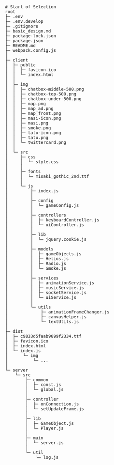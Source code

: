 <pre>
# Start of Selection
root
├─ .env
├─ .env.develop
├─ .gitignore
├─ basic_design.md
├─ package-lock.json
├─ package.json
├─ README.md
├─ webpack.config.js
│
├─ client
│  ├─ public
│  │  ├─ favicon.ico
│  │  └─ index.html
│  │
│  ├─ img
│  │  ├─ chatbox-middle-500.png
│  │  ├─ chatbox-top-500.png
│  │  ├─ chatbox-under-500.png
│  │  ├─ map.png
│  │  ├─ map_ad.png
│  │  ├─ map_front.png
│  │  ├─ masi-icon.png
│  │  ├─ masi.png
│  │  ├─ smoke.png
│  │  ├─ tatu-icon.png
│  │  ├─ tatu.png
│  │  └─ twittercard.png
│  │
│  └─ src
│     ├─ css
│     │  └─ style.css
│     │
│     ├─ fonts
│     │  └─ misaki_gothic_2nd.ttf
│     │
│     └─ js
│         ├─ index.js
│         │
│         ├─ config
│         │  └─ gameConfig.js
│         │
│         ├─ controllers
│         │  ├─ keyboardController.js
│         │  └─ uiController.js
│         │
│         ├─ lib
│         │  └─ jquery.cookie.js
│         │
│         ├─ models
│         │  ├─ gameObjects.js
│         │  ├─ Helios.js
│         │  ├─ Radio.js
│         │  └─ Smoke.js
│         │
│         ├─ services
│         │  ├─ animationService.js
│         │  ├─ musicService.js
│         │  ├─ socketService.js
│         │  └─ uiService.js
│         │
│         └─ utils
│             ├─ animationFrameChanger.js
│             ├─ canvasHelper.js
│             └─ textUtils.js
│   
├─ dist
│  ├─ c9833d5faab9099f2334.ttf
│  ├─ favicon.ico
│  ├─ index.html
│  └─ index.js
│      └─ img
│          └─ ...
│
└─ server
    └─ src
        ├─ common
        │  ├─ const.js
        │  └─ global.js
        │
        ├─ controller
        │  ├─ onConnection.js
        │  └─ setUpdateFrame.js
        │
        ├─ lib
        │  ├─ GameObject.js
        │  └─ Player.js
        │
        ├─ main
        │  └─ server.js
        │
        └─ util
            └─ log.js
</pre>